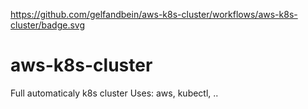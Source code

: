 https://github.com/gelfandbein/aws-k8s-cluster/workflows/aws-k8s-cluster/badge.svg

# aws-k8s-cluster
Full automaticaly k8s cluster
Uses: aws, kubectl, ..
